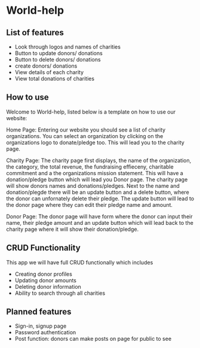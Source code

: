 # World-help


## List of features 

- Look through logos and names of charities 
- Button to update donors/ donations 
- Button to delete donors/ donations
- create  donors/ donations
- View details of each charity
- View total donations of charities 


## How to use

Welcome to World-help, listed below is a template on how to use our website:

Home Page:
Entering our website you should see a list of charity organizations. You can select an organization by clicking on the organizations logo to donate/pledge too. This will lead you to the charity page.

Charity Page:
The charity page first displays, the name of the organization, the category, the total revenue, the fundraising effieceny, charitable commitment and a the organizations mission statement. This will have a donation/pledge button which will lead you Donor page. The charity page will show donors names and donations/pledges. Next to the name and donation/plegde there will be an update button and a delete button, where the donor can unfornately delete their pledge. The update button will lead to the donor page where they can edit their pledge name and amount.


Donor Page:
The donor page will have form where the donor can input their name, their pledge amount and an update button which will lead back to the charity page where it will show their donation/pledge. 


## CRUD Functionality

This app we will have full CRUD functionally which includes 
- Creating donor profiles 
- Updating donor amounts 
- Deleting donor information
- Ability to search through all charities



## Planned features 
- Sign-in, signup page 
- Password authentication 
- Post function: donors can make posts on page for public to see








